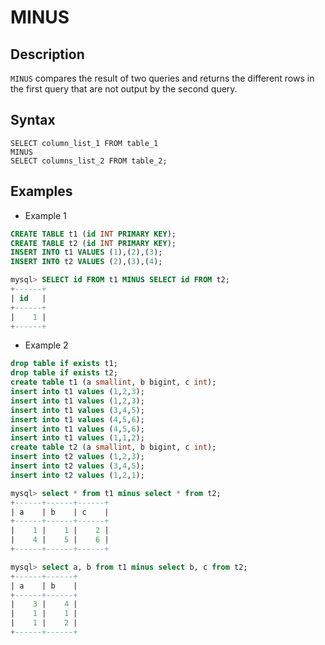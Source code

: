 # **MINUS**

## **Description**

`MINUS` compares the result of two queries and returns the different rows in the first query that are not output by the second query.

## **Syntax**

```
SELECT column_list_1 FROM table_1
MINUS
SELECT columns_list_2 FROM table_2;
```

## **Examples**

- Example 1

```sql
CREATE TABLE t1 (id INT PRIMARY KEY);
CREATE TABLE t2 (id INT PRIMARY KEY);
INSERT INTO t1 VALUES (1),(2),(3);
INSERT INTO t2 VALUES (2),(3),(4);

mysql> SELECT id FROM t1 MINUS SELECT id FROM t2;
+------+
| id   |
+------+
|    1 |
+------+
```

- Example 2

```sql
drop table if exists t1;
drop table if exists t2;
create table t1 (a smallint, b bigint, c int);
insert into t1 values (1,2,3);
insert into t1 values (1,2,3);
insert into t1 values (3,4,5);
insert into t1 values (4,5,6);
insert into t1 values (4,5,6);
insert into t1 values (1,1,2);
create table t2 (a smallint, b bigint, c int);
insert into t2 values (1,2,3);
insert into t2 values (3,4,5);
insert into t2 values (1,2,1);

mysql> select * from t1 minus select * from t2;
+------+------+------+
| a    | b    | c    |
+------+------+------+
|    1 |    1 |    2 |
|    4 |    5 |    6 |
+------+------+------+

mysql> select a, b from t1 minus select b, c from t2;
+------+------+
| a    | b    |
+------+------+
|    3 |    4 |
|    1 |    1 |
|    1 |    2 |
+------+------+
```
